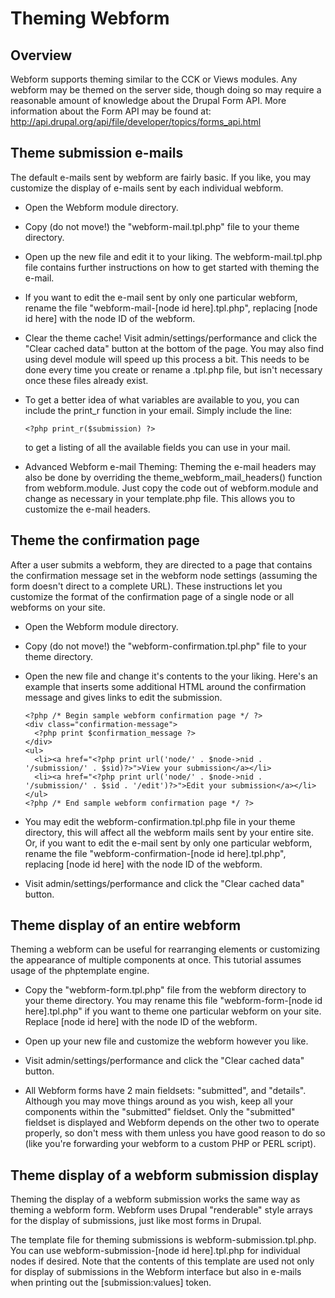 # Theming Webform

## Overview

Webform supports theming similar to the CCK or Views modules. Any webform may be
themed on the server side, though doing so may require a reasonable amount of
knowledge about the Drupal Form API. More information about the Form API may be
found at: http://api.drupal.org/api/file/developer/topics/forms_api.html

## Theme submission e-mails

The default e-mails sent by webform are fairly basic. If you like, you may
customize the display of e-mails sent by each individual webform.

- Open the Webform module directory.

- Copy (do not move!) the "webform-mail.tpl.php" file to your theme directory.

- Open up the new file and edit it to your liking. The webform-mail.tpl.php file
  contains further instructions on how to get started with theming the e-mail.

- If you want to edit the e-mail sent by only one particular webform, rename the
  file "webform-mail-[node id here].tpl.php", replacing [node id here] with the
  node ID of the webform.

- Clear the theme cache! Visit admin/settings/performance and click the
  "Clear cached data" button at the bottom of the page. You may also find
  using devel module will speed up this process a bit. This needs to be done
  every time you create or rename a .tpl.php file, but isn't necessary once
  these files already exist.

- To get a better idea of what variables are available to you, you can include
  the print_r function in your email. Simply include the line:
  ```
  <?php print_r($submission) ?>
  ```
  to get a listing of all the available fields you can use in your mail.

- Advanced Webform e-mail Theming: Theming the e-mail headers may also be done
  by overriding the theme_webform_mail_headers() function from webform.module.
  Just copy the code out of webform.module and change as necessary in your
  template.php file. This allows you to customize the e-mail headers.

## Theme the confirmation page

After a user submits a webform, they are directed to a page that contains the
confirmation message set in the webform node settings (assuming the form doesn't
direct to a complete URL). These instructions let you customize the format of
the confirmation page of a single node or all webforms on your site.

- Open the Webform module directory.

- Copy (do not move!) the "webform-confirmation.tpl.php" file to your theme
  directory.

- Open the new file and change it's contents to the your liking. Here's an
  example that inserts some additional HTML around the confirmation message and
  gives links to edit the submission.
  ```
  <?php /* Begin sample webform confirmation page */ ?>
  <div class="confirmation-message">
    <?php print $confirmation_message ?>
  </div>
  <ul>
    <li><a href="<?php print url('node/' . $node->nid . '/submission/' . $sid)?>">View your submission</a></li>
    <li><a href="<?php print url('node/' . $node->nid . '/submission/' . $sid . '/edit')?>">Edit your submission</a></li>
  </ul>
  <?php /* End sample webform confirmation page */ ?>
  ```

- You may edit the webform-confirmation.tpl.php file in your theme directory,
  this will affect all the webform mails sent by your entire site. Or, if you
  want to edit the e-mail sent by only one particular webform, rename the file
  "webform-confirmation-[node id here].tpl.php", replacing [node id here] with
  the node ID of the webform.

- Visit admin/settings/performance and click the "Clear cached data" button.

## Theme display of an entire webform

Theming a webform can be useful for rearranging elements or customizing the
appearance of multiple components at once. This tutorial assumes usage
of the phptemplate engine.

- Copy the "webform-form.tpl.php" file from the webform directory to your
  theme directory. You may rename this file
  "webform-form-[node id here].tpl.php" if you want to theme one particular
  webform on your site. Replace [node id here] with the node ID of the webform.

- Open up your new file and customize the webform however you like.

- Visit admin/settings/performance and click the "Clear cached data" button.

- All Webform forms have 2 main fieldsets: "submitted", and "details". Although
  you may move things around as you wish, keep all your components within the
  "submitted" fieldset. Only the "submitted" fieldset is displayed and Webform
  depends on the other two to operate properly, so don't mess with them unless
  you have good reason to do so (like you're forwarding your webform to a custom
  PHP or PERL script).

## Theme display of a webform submission display

Theming the display of a webform submission works the same way as theming a
webform form. Webform uses Drupal "renderable" style arrays for the display of
submissions, just like most forms in Drupal.

The template file for theming submissions is webform-submission.tpl.php. You can
use webform-submission-[node id here].tpl.php for individual nodes if desired.
Note that the contents of this template are used not only for display of
submissions in the Webform interface but also in e-mails when printing out
the [submission:values] token.
